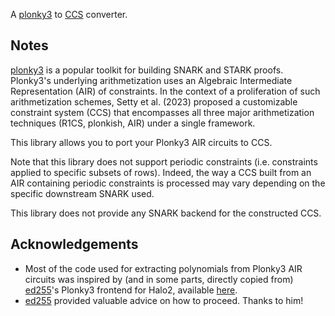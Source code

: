 A [plonky3](https://github.com/Plonky3/Plonky3) to [CCS](https://eprint.iacr.org/2023/552.pdf) converter. 

## Notes

[plonky3](https://github.com/Plonky3/Plonky3) is a popular toolkit for building SNARK and STARK proofs. Plonky3's underlying arithmetization uses an Algebraic Intermediate Representation (AIR) of constraints. In the context of a proliferation of such arithmetization schemes, Setty et al. (2023) proposed a customizable constraint system (CCS) that encompasses all three major arithmetization techniques (R1CS, plonkish, AIR) under a single framework.

This library allows you to port your Plonky3 AIR circuits to CCS.

Note that this library does not support periodic constraints (i.e. constraints applied to specific subsets of rows). Indeed, the way a CCS built from an AIR containing periodic constraints is processed may vary depending on the specific downstream SNARK used.

This library does not provide any SNARK backend for the constructed CCS.

## Acknowledgements

- Most of the code used for extracting polynomials from Plonky3 AIR circuits was inspired by (and in some parts, directly copied from) [ed255](https://github.com/ed255)'s Plonky3 frontend for Halo2, available [here](https://github.com/privacy-scaling-explorations/halo2/tree/main/p3_frontend).
- [ed255](https://github.com/ed255) provided valuable advice on how to proceed. Thanks to him!

